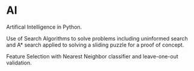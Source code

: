 # AI
Artifical Intelligence in Python.

Use of Search Algorithms to solve problems including uninformed search and A* search applied to solving a sliding puzzle for a proof of concept.

Feature Selection with Nearest Neighbor classifier and leave-one-out validation.


